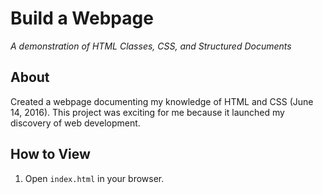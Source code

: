 # Build a Webpage

_A demonstration of HTML Classes, CSS, and Structured Documents_

## About
Created a webpage documenting my knowledge of HTML and CSS (June 14, 2016).
This project was exciting for me because it launched my discovery of web development.

## How to View
1. Open `index.html` in your browser.



